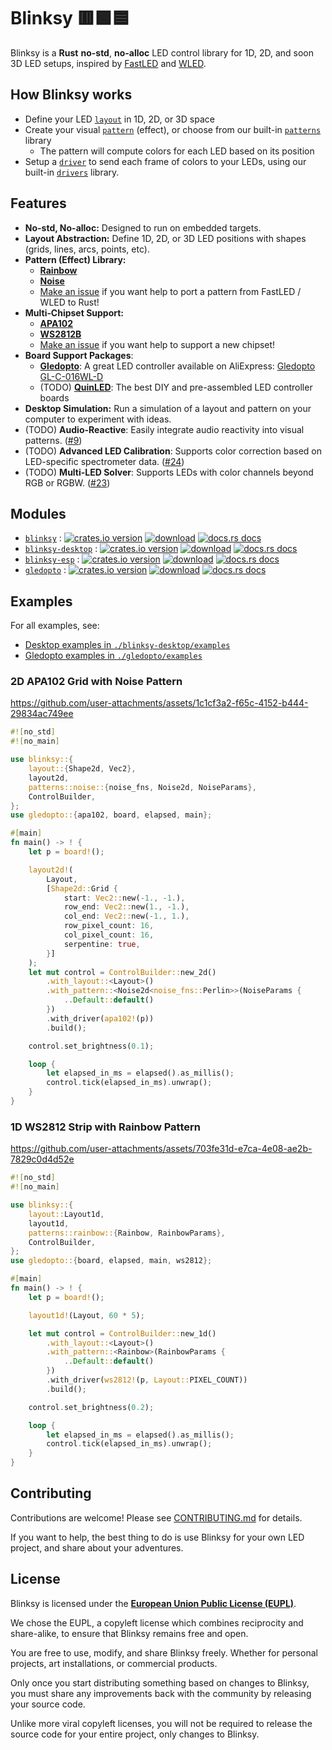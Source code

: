 # Blinksy 🟥🟩🟦

Blinksy is a **Rust** **no-std**, **no-alloc** LED control library for 1D, 2D, and soon 3D LED setups, inspired by [FastLED](https://fastled.io/) and [WLED](https://kno.wled.ge/).

## How Blinksy works

- Define your LED [`layout`][layout] in 1D, 2D, or 3D space
- Create your visual [`pattern`][pattern] (effect), or choose from our built-in [`patterns`][patterns] library
  - The pattern will compute colors for each LED based on its position
- Setup a [`driver`][driver] to send each frame of colors to your LEDs, using our built-in [`drivers`][drivers] library.

[layout]: https://docs.rs/blinksy/0.2/blinksy/layout/index.html
[pattern]: https://docs.rs/blinksy/0.2/blinksy/pattern/index.html
[patterns]: https://docs.rs/blinksy/0.2/blinksy/patterns/index.html
[driver]: https://docs.rs/blinksy/0.2/blinksy/driver/index.html
[drivers]: https://docs.rs/blinksy/0.2/blinksy/drivers/index.html

## Features

- **No-std, No-alloc:** Designed to run on embedded targets.
- **Layout Abstraction:** Define 1D, 2D, or 3D LED positions with shapes (grids, lines, arcs, points, etc).
- **Pattern (Effect) Library:**
  - **[Rainbow][rainbow]**
  - **[Noise][noise]**
  - [Make an issue](https://github.com/ahdinosaur/blinksy/issues) if you want help to port a pattern from FastLED / WLED to Rust!
- **Multi‑Chipset Support:**
  - **[APA102][apa102]**
  - **[WS2812B][ws2812]**
  - [Make an issue](https://github.com/ahdinosaur/blinksy/issues) if you want help to support a new chipset!
- **Board Support Packages**:
  - **[Gledopto][gledopto]**: A great LED controller available on AliExpress: [Gledopto GL-C-016WL-D](https://www.aliexpress.com/item/1005008707989546.html)
  - (TODO) [**QuinLED**](https://quinled.info/): The best DIY and pre-assembled LED controller boards
- **Desktop Simulation:** Run a simulation of a layout and pattern on your computer to experiment with ideas.
- (TODO) **Audio-Reactive**: Easily integrate audio reactivity into visual patterns. ([#9](https://github.com/ahdinosaur/blinksy/issues/9))
- (TODO) **Advanced LED Calibration**: Supports color correction based on LED-specific spectrometer data. ([#24](https://github.com/ahdinosaur/blinksy/issues/24))
- (TODO) **Multi-LED Solver**: Supports LEDs with color channels beyond RGB or RGBW. ([#23](https://github.com/ahdinosaur/blinksy/issues/23))

[rainbow]: https://docs.rs/blinksy/0.2/blinksy/rainbow/index.html
[noise]: https://docs.rs/blinksy/0.2/blinksy/noise/index.html
[apa102]: https://docs.rs/blinksy/0.2/blinksy/apa102/index.html
[ws2812]: https://docs.rs/blinksy/0.2/blinksy/ws2812/index.html
[gledopto]: https://docs.rs/blinksy/0.2/blinksy/gledopto/index.html

## Modules

- [`blinksy`](./blinksy) : [![crates.io version](https://img.shields.io/crates/v/blinksy.svg?style=flat-square)](https://crates.io/crates/blinksy) [![download](https://img.shields.io/crates/d/blinksy.svg?style=flat-square)](https://crates.io/crates/blinksy) [![docs.rs docs](https://img.shields.io/badge/docs-latest-blue.svg?style=flat-square)](https://docs.rs/blinksy)
- [`blinksy-desktop`](./blinksy-desktop) : [![crates.io version](https://img.shields.io/crates/v/blinksy-desktop.svg?style=flat-square)](https://crates.io/crates/blinksy-desktop) [![download](https://img.shields.io/crates/d/blinksy-desktop.svg?style=flat-square)](https://crates.io/crates/blinksy-desktop) [![docs.rs docs](https://img.shields.io/badge/docs-latest-blue.svg?style=flat-square)](https://docs.rs/blinksy-desktop)
- [`blinksy-esp`](./esp/blinksy-esp) : [![crates.io version](https://img.shields.io/crates/v/blinksy-esp.svg?style=flat-square)](https://crates.io/crates/blinksy-esp) [![download](https://img.shields.io/crates/d/blinksy-esp.svg?style=flat-square)](https://crates.io/crates/blinksy-esp) [![docs.rs docs](https://img.shields.io/badge/docs-latest-blue.svg?style=flat-square)](https://docs.rs/blinksy-esp)
- [`gledopto`](./esp/gledopto) : [![crates.io version](https://img.shields.io/crates/v/gledopto.svg?style=flat-square)](https://crates.io/crates/gledopto) [![download](https://img.shields.io/crates/d/gledopto.svg?style=flat-square)](https://crates.io/crates/gledopto) [![docs.rs docs](https://img.shields.io/badge/docs-latest-blue.svg?style=flat-square)](https://docs.rs/gledopto)

## Examples

For all examples, see:

- [Desktop examples in `./blinksy-desktop/examples`](./blinksy-desktop/examples)
- [Gledopto examples in `./gledopto/examples`](./gledopto/examples)

### 2D APA102 Grid with Noise Pattern

https://github.com/user-attachments/assets/1c1cf3a2-f65c-4152-b444-29834ac749ee

```rust
#![no_std]
#![no_main]

use blinksy::{
    layout::{Shape2d, Vec2},
    layout2d,
    patterns::noise::{noise_fns, Noise2d, NoiseParams},
    ControlBuilder,
};
use gledopto::{apa102, board, elapsed, main};

#[main]
fn main() -> ! {
    let p = board!();

    layout2d!(
        Layout,
        [Shape2d::Grid {
            start: Vec2::new(-1., -1.),
            row_end: Vec2::new(1., -1.),
            col_end: Vec2::new(-1., 1.),
            row_pixel_count: 16,
            col_pixel_count: 16,
            serpentine: true,
        }]
    );
    let mut control = ControlBuilder::new_2d()
        .with_layout::<Layout>()
        .with_pattern::<Noise2d<noise_fns::Perlin>>(NoiseParams {
            ..Default::default()
        })
        .with_driver(apa102!(p))
        .build();

    control.set_brightness(0.1);

    loop {
        let elapsed_in_ms = elapsed().as_millis();
        control.tick(elapsed_in_ms).unwrap();
    }
}
```

### 1D WS2812 Strip with Rainbow Pattern

https://github.com/user-attachments/assets/703fe31d-e7ca-4e08-ae2b-7829c0d4d52e

```rust
#![no_std]
#![no_main]

use blinksy::{
    layout::Layout1d,
    layout1d,
    patterns::rainbow::{Rainbow, RainbowParams},
    ControlBuilder,
};
use gledopto::{board, elapsed, main, ws2812};

#[main]
fn main() -> ! {
    let p = board!();

    layout1d!(Layout, 60 * 5);

    let mut control = ControlBuilder::new_1d()
        .with_layout::<Layout>()
        .with_pattern::<Rainbow>(RainbowParams {
            ..Default::default()
        })
        .with_driver(ws2812!(p, Layout::PIXEL_COUNT))
        .build();

    control.set_brightness(0.2);

    loop {
        let elapsed_in_ms = elapsed().as_millis();
        control.tick(elapsed_in_ms).unwrap();
    }
}
```

## Contributing

Contributions are welcome! Please see [CONTRIBUTING.md](CONTRIBUTING.md) for details.

If you want to help, the best thing to do is use Blinksy for your own LED project, and share about your adventures.

## License

Blinksy is licensed under the [**European Union Public License (EUPL)**](./LICENSE).

We chose the EUPL, a copyleft license which combines reciprocity and share-alike, to ensure that Blinksy remains free and open.

You are free to use, modify, and share Blinksy freely. Whether for personal projects, art installations, or commercial products.

Only once you start distributing something based on changes to Blinksy, you must share any improvements back with the community by releasing your source code.

Unlike more viral copyleft licenses, you will not be required to release the source code for your entire project, only changes to Blinksy.
